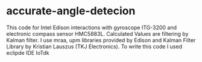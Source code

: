 # accurate-angle-detecion
This code for Intel Edison interactions with gyroscope ITG-3200 and electronic compass sensor HMC5883L. Calculated Values are filtering by Kalman filter.
I use mraa, upm libraries provided by Edison and Kalman Filter Library by Kristian Lauszus (TKJ Electronics).
To write this code I used eclipde IDE IoTdk